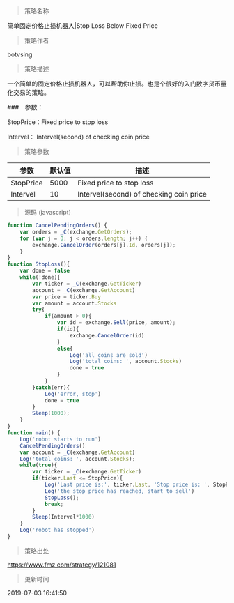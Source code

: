 
> 策略名称

简单固定价格止损机器人|Stop Loss Below Fixed Price

> 策略作者

botvsing

> 策略描述

一个简单的固定价格止损机器人，可以帮助你止损。也是个很好的入门数字货币量化交易的策略。

###　参数：

StopPrice：Fixed price to stop loss	
 
Intervel：	Intervel(second) of checking coin price

> 策略参数



|参数|默认值|描述|
|----|----|----|
|StopPrice|5000|Fixed price to stop loss|
|Intervel|10|Intervel(second) of checking coin price|


> 源码 (javascript)

``` javascript
function CancelPendingOrders() {
    var orders = _C(exchange.GetOrders);
    for (var j = 0; j < orders.length; j++) {
        exchange.CancelOrder(orders[j].Id, orders[j]);
    }
}
function StopLoss(){
    var done = false
    while(!done){
        var ticker = _C(exchange.GetTicker)
        account = _C(exchange.GetAccount)
        var price = ticker.Buy
        var amount = account.Stocks
        try{
            if(amount > 0){
                var id = exchange.Sell(price, amount);
                if(id){
                    exchange.CancelOrder(id)
                }
                else{
                    Log('all coins are sold')
                    Log('total coins: ', account.Stocks)
                    done = true
                }
            }
        }catch(err){
            Log('error, stop')
            done = true
        }
        Sleep(1000);
    }
}
function main() {
    Log('robot starts to run')
    CancelPendingOrders()
    var account = _C(exchange.GetAccount)
    Log('total coins: ', account.Stocks);
    while(true){
        var ticker = _C(exchange.GetTicker)
        if(ticker.Last <= StopPrice){
            Log('Last price is:', ticker.Last, 'Stop price is: ', StopPrice)
            Log('the stop price has reached, start to sell')
            StopLoss();
            break;
        }
        Sleep(Intervel*1000)
    }
    Log('robot has stopped')
}
```

> 策略出处

https://www.fmz.com/strategy/121081

> 更新时间

2019-07-03 16:41:50
